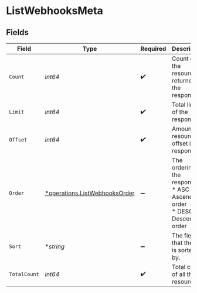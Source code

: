 # ListWebhooksMeta


## Fields

| Field                                                                                | Type                                                                                 | Required                                                                             | Description                                                                          |
| ------------------------------------------------------------------------------------ | ------------------------------------------------------------------------------------ | ------------------------------------------------------------------------------------ | ------------------------------------------------------------------------------------ |
| `Count`                                                                              | *int64*                                                                              | :heavy_check_mark:                                                                   | Count of the resources returned in the response.                                     |
| `Limit`                                                                              | *int64*                                                                              | :heavy_check_mark:                                                                   | Total limit of the response.                                                         |
| `Offset`                                                                             | *int64*                                                                              | :heavy_check_mark:                                                                   | Amount of resource to offset in the response.                                        |
| `Order`                                                                              | [*operations.ListWebhooksOrder](../../../pkg/models/operations/listwebhooksorder.md) | :heavy_minus_sign:                                                                   | The ordering of the response.<br/>* ASC - Ascending order<br/>* DESC - Descending order |
| `Sort`                                                                               | **string*                                                                            | :heavy_minus_sign:                                                                   | The field that the list is sorted by.                                                |
| `TotalCount`                                                                         | *int64*                                                                              | :heavy_check_mark:                                                                   | Total count of all the resources.                                                    |